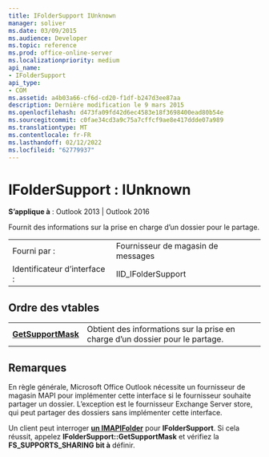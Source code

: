 ```yaml
---
title: IFolderSupport IUnknown
manager: soliver
ms.date: 03/09/2015
ms.audience: Developer
ms.topic: reference
ms.prod: office-online-server
ms.localizationpriority: medium
api_name:
- IFolderSupport
api_type:
- COM
ms.assetid: a4b03a66-cf6d-cd20-f1df-b247d3ee87aa
description: Dernière modification le 9 mars 2015
ms.openlocfilehash: d473fa09fd42d6ec4583e18f3698400ead80b54e
ms.sourcegitcommit: c0fae34cd3a9c75a7cffcf9ae8e417ddde07a989
ms.translationtype: MT
ms.contentlocale: fr-FR
ms.lasthandoff: 02/12/2022
ms.locfileid: "62779937"
---
```

# <a name="ifoldersupport--iunknown"></a>IFolderSupport : IUnknown

  
  
**S’applique à** : Outlook 2013 | Outlook 2016 
  
Fournit des informations sur la prise en charge d’un dossier pour le partage.
  
|||
|:-----|:-----|
|Fourni par :  <br/> |Fournisseur de magasin de messages  <br/> |
|Identificateur d’interface :  <br/> |IID_IFolderSupport  <br/> |
   
## <a name="vtable-order"></a>Ordre des vtables

|||
|:-----|:-----|
|**[GetSupportMask](ifoldersupport-getsupportmask.md)** <br/> |Obtient des informations sur la prise en charge d’un dossier pour le partage. |
   
## <a name="remarks"></a>Remarques

En règle générale, Microsoft Office Outlook nécessite un fournisseur de magasin MAPI pour implémenter cette interface si le fournisseur souhaite partager un dossier. L’exception est le fournisseur Exchange Server store, qui peut partager des dossiers sans implémenter cette interface.
  
Un client peut interroger **[un IMAPIFolder](imapifolderimapicontainer.md)** pour **IFolderSupport**. Si cela réussit, appelez **IFolderSupport::GetSupportMask** et vérifiez la **FS_SUPPORTS_SHARING bit à** définir. 
  

